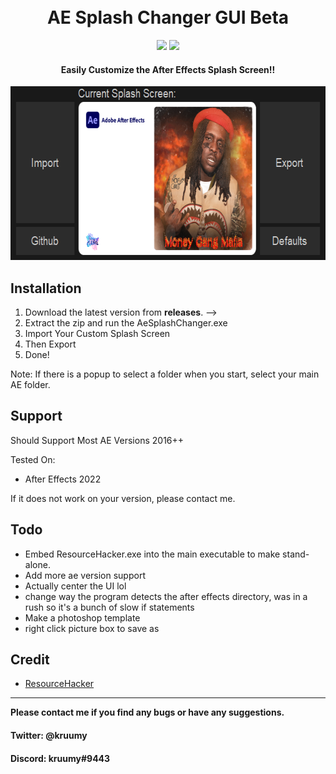 <h1 align="center">
  <br>
  AE Splash Changer GUI Beta
  <br>
</h1>

<div align="center">
  <a href="https://github.com/kruumy/AE-Splash-Changer-GUI/releases"><img src="https://img.shields.io/github/v/release/kruumy/AE-Splash-Changer-GUI?label=Latest%20version&style=flat-square"></a>
  <a href="https://paypal.me/JPauls281"><img src="https://img.shields.io/badge/Donate-Paypal-orange?style=flat-square"></a>
</div>

<h4 align="center">Easily Customize the After Effects Splash Screen!</a>!</h4>
<div align="center">
  <a href="https://github.com/kruumy/AE-Splash-Changer-GUI/blob/main/preview.png">
    <img src="preview.png" alt="Preivew" width="630" height="278">
  </a>
</div>

## Installation

1. Download the latest version from **releases**. -->
2. Extract the zip and run the AeSplashChanger.exe
3. Import Your Custom Splash Screen
4. Then Export
5. Done!

Note: If there is a popup to select a folder when you start, select your main AE folder.

## Support

Should Support Most AE Versions 2016++

Tested On:
* After Effects 2022

If it does not work on your version, please contact me.

## Todo

* Embed ResourceHacker.exe into the main executable to make stand-alone.
* Add more ae version support
* Actually center the UI lol
* change way the program detects the after effects directory, was in a rush so it's a bunch of slow if statements
* Make a photoshop template
* right click picture box to save as

## Credit

- [ResourceHacker](http://angusj.com/resourcehacker/)


---

**Please contact me if you find any bugs or have any suggestions.**
#### Twitter: @kruumy
#### Discord: kruumy#9443



